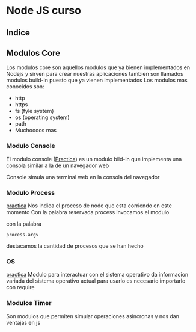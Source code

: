 # Node JS curso

## Indice


## Modulos Core
Los modulos core son aquellos modulos que ya bienen implementados en Nodejs y sirven para crear nuestras aplicaciones
tambien son llamados modulos build-in puesto que ya vienen implementados 
Los modulos mas conocidos son:

- http
- https
- fs (fyle system)
- os (operating system)
- path
- Muchoooos mas

### Modulo Console

El modulo console ([Practica](./app/console.js)) es un modulo bild-in que implementa una consola similar a la de un navegador web

Console simula una terminal web en la consola del navegador


### Modulo Process

[practica](./app/process.js)
Nos indica el proceso de node que esta corriendo en este momento
Con la palabra reservada process invocamos el modulo

con la palabra 
```
process.argv
```
destacamos la cantidad de procesos que se han hecho

### OS
[practica](./app/os.js)
Modulo para interactuar con el sistema operativo
da informacion variada del sistema operativo actual para usarlo es necesario importarlo con require 


### Modulos Timer

Son modulos que permiten simular operaciones asincronas y nos dan ventajas en js 